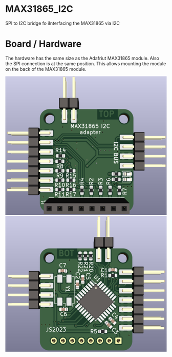 # MAX31865_I2C
SPI to I2C bridge fo iInterfacing the MAX31865 via I2C

# Board / Hardware
The hardware has the same size as the Adafriut MAX31865 module. Also the SPI
connection is at the same position. This allows mounting the module on the back
of the MAX31865 module.

![3D rendering TOP](hardware/images/MAX31865_I2C_3D_TOP.png)
![3D rendering BOT](hardware/images/MAX31865_I2C_3D_BOT.png)
